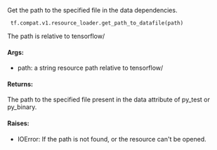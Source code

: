 Get the path to the specified file in the data dependencies.

```
 tf.compat.v1.resource_loader.get_path_to_datafile(path)
```
The path is relative to tensorflow/
#### Args:
- path: a string resource path relative to tensorflow/
#### Returns:
The path to the specified file present in the data attribute of py_test or py_binary.
#### Raises:
- IOError: If the path is not found, or the resource can't be opened.
